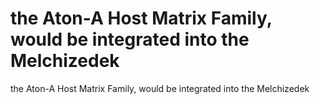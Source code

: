 # the Aton-A Host Matrix Family, would be integrated into the Melchizedek

the Aton-A Host Matrix Family, would be integrated into the Melchizedek
